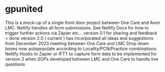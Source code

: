 # gpunited
This is a mock-up of a single front door project between One Care and Avon LMC. Netlify handles all form submissions. See Netlify Docs for how to trigger further actions via Zapier etc...
version 0.1 for sharing and feedback = done
version 2.0 ( current ) has incorporated all ideas and suggestions from December 2023 meeting between One Care and LMC
Drop down boxes now autopopulate according to Locality/PCN/Practice combinations. 
Netlify Hooks to Zapier or IFTT to capture form data to be implemented for version 3 when SOPs developed between LMC and One Care to handle live questions
